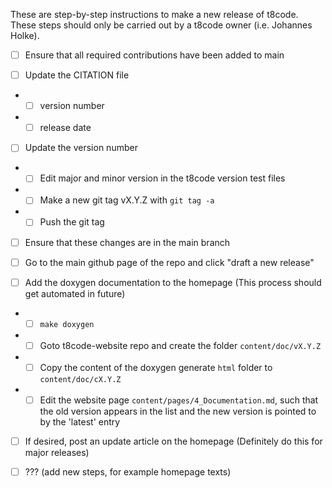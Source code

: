 These are step-by-step instructions to make a new release of t8code.
These steps should only be carried out by a t8code owner (i.e. Johannes Holke).

- [ ] Ensure that all required contributions have been added to main

- [ ] Update the CITATION file

- - [ ] version number

- - [ ] release date

- [ ] Update the version number

- - [ ] Edit major and minor version in the t8code version test files

- - [ ] Make a new git tag vX.Y.Z with `git tag -a `

- - [ ] Push the git tag

- [ ] Ensure that these changes are in the main branch

- [ ] Go to the main github page of the repo and click "draft a new release"

- [ ] Add the doxygen documentation to the homepage (This process should get automated in future)

- - [ ] `make doxygen`

- - [ ] Goto t8code-website repo and create the folder `content/doc/vX.Y.Z`

- - [ ] Copy the content of the doxygen generate `html` folder to `content/doc/cX.Y.Z`

- - [ ] Edit the website page `content/pages/4_Documentation.md`, such that the old version appears in the list and the new version is pointed to by the 'latest' entry

- [ ] If desired, post an update article on the homepage (Definitely do this for major releases)

- [ ] ??? (add new steps, for example homepage texts)
